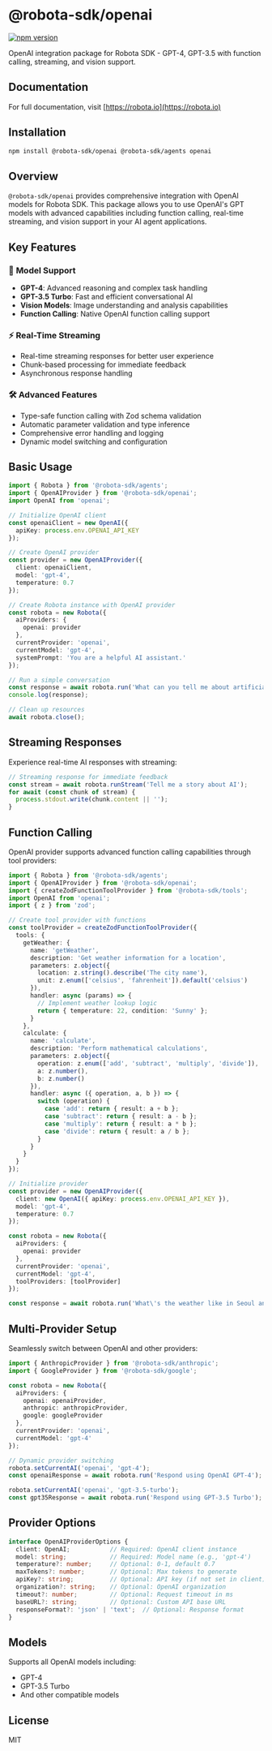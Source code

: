 # @robota-sdk/openai

[![npm version](https://badge.fury.io/js/%40robota-sdk%2Fopenai.svg)](https://www.npmjs.com/package/@robota-sdk/openai)

OpenAI integration package for Robota SDK - GPT-4, GPT-3.5 with function calling, streaming, and vision support.

## Documentation

For full documentation, visit [https://robota.io](https://robota.io)

## Installation

```bash
npm install @robota-sdk/openai @robota-sdk/agents openai
```

## Overview

`@robota-sdk/openai` provides comprehensive integration with OpenAI models for Robota SDK. This package allows you to use OpenAI's GPT models with advanced capabilities including function calling, real-time streaming, and vision support in your AI agent applications.

## Key Features

### 🤖 **Model Support**
- **GPT-4**: Advanced reasoning and complex task handling
- **GPT-3.5 Turbo**: Fast and efficient conversational AI
- **Vision Models**: Image understanding and analysis capabilities
- **Function Calling**: Native OpenAI function calling support

### ⚡ **Real-Time Streaming**
- Real-time streaming responses for better user experience
- Chunk-based processing for immediate feedback
- Asynchronous response handling

### 🛠️ **Advanced Features**
- Type-safe function calling with Zod schema validation
- Automatic parameter validation and type inference
- Comprehensive error handling and logging
- Dynamic model switching and configuration

## Basic Usage

```typescript
import { Robota } from '@robota-sdk/agents';
import { OpenAIProvider } from '@robota-sdk/openai';
import OpenAI from 'openai';

// Initialize OpenAI client
const openaiClient = new OpenAI({
  apiKey: process.env.OPENAI_API_KEY
});

// Create OpenAI provider
const provider = new OpenAIProvider({
  client: openaiClient,
  model: 'gpt-4',
  temperature: 0.7
});

// Create Robota instance with OpenAI provider
const robota = new Robota({
  aiProviders: {
    openai: provider
  },
  currentProvider: 'openai',
  currentModel: 'gpt-4',
  systemPrompt: 'You are a helpful AI assistant.'
});

// Run a simple conversation
const response = await robota.run('What can you tell me about artificial intelligence?');
console.log(response);

// Clean up resources
await robota.close();
```

## Streaming Responses

Experience real-time AI responses with streaming:

```typescript
// Streaming response for immediate feedback
const stream = await robota.runStream('Tell me a story about AI');
for await (const chunk of stream) {
  process.stdout.write(chunk.content || '');
}
```

## Function Calling

OpenAI provider supports advanced function calling capabilities through tool providers:

```typescript
import { Robota } from '@robota-sdk/agents';
import { OpenAIProvider } from '@robota-sdk/openai';
import { createZodFunctionToolProvider } from '@robota-sdk/tools';
import OpenAI from 'openai';
import { z } from 'zod';

// Create tool provider with functions
const toolProvider = createZodFunctionToolProvider({
  tools: {
    getWeather: {
      name: 'getWeather',
      description: 'Get weather information for a location',
      parameters: z.object({
        location: z.string().describe('The city name'),
        unit: z.enum(['celsius', 'fahrenheit']).default('celsius')
      }),
      handler: async (params) => {
        // Implement weather lookup logic
        return { temperature: 22, condition: 'Sunny' };
      }
    },
    calculate: {
      name: 'calculate',
      description: 'Perform mathematical calculations',
      parameters: z.object({
        operation: z.enum(['add', 'subtract', 'multiply', 'divide']),
        a: z.number(),
        b: z.number()
      }),
      handler: async ({ operation, a, b }) => {
        switch (operation) {
          case 'add': return { result: a + b };
          case 'subtract': return { result: a - b };
          case 'multiply': return { result: a * b };
          case 'divide': return { result: a / b };
        }
      }
    }
  }
});

// Initialize provider
const provider = new OpenAIProvider({
  client: new OpenAI({ apiKey: process.env.OPENAI_API_KEY }),
  model: 'gpt-4',
  temperature: 0.7
});

const robota = new Robota({
  aiProviders: {
    openai: provider
  },
  currentProvider: 'openai',
  currentModel: 'gpt-4',
  toolProviders: [toolProvider]
});

const response = await robota.run('What\'s the weather like in Seoul and calculate 15 * 7?');
```

## Multi-Provider Setup

Seamlessly switch between OpenAI and other providers:

```typescript
import { AnthropicProvider } from '@robota-sdk/anthropic';
import { GoogleProvider } from '@robota-sdk/google';

const robota = new Robota({
  aiProviders: {
    openai: openaiProvider,
    anthropic: anthropicProvider,
    google: googleProvider
  },
  currentProvider: 'openai',
  currentModel: 'gpt-4'
});

// Dynamic provider switching
robota.setCurrentAI('openai', 'gpt-4');
const openaiResponse = await robota.run('Respond using OpenAI GPT-4');

robota.setCurrentAI('openai', 'gpt-3.5-turbo');
const gpt35Response = await robota.run('Respond using GPT-3.5 Turbo');
```

## Provider Options

```typescript
interface OpenAIProviderOptions {
  client: OpenAI;           // Required: OpenAI client instance
  model: string;            // Required: Model name (e.g., 'gpt-4')
  temperature?: number;     // Optional: 0-1, default 0.7
  maxTokens?: number;       // Optional: Max tokens to generate
  apiKey?: string;          // Optional: API key (if not set in client)
  organization?: string;    // Optional: OpenAI organization
  timeout?: number;         // Optional: Request timeout in ms
  baseURL?: string;         // Optional: Custom API base URL
  responseFormat?: 'json' | 'text';  // Optional: Response format
}
```

## Models

Supports all OpenAI models including:
- GPT-4
- GPT-3.5 Turbo
- And other compatible models

## License

MIT 